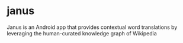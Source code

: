 # janus
Janus is an Android app that provides contextual word translations by leveraging the human-curated knowledge graph of Wikipedia
